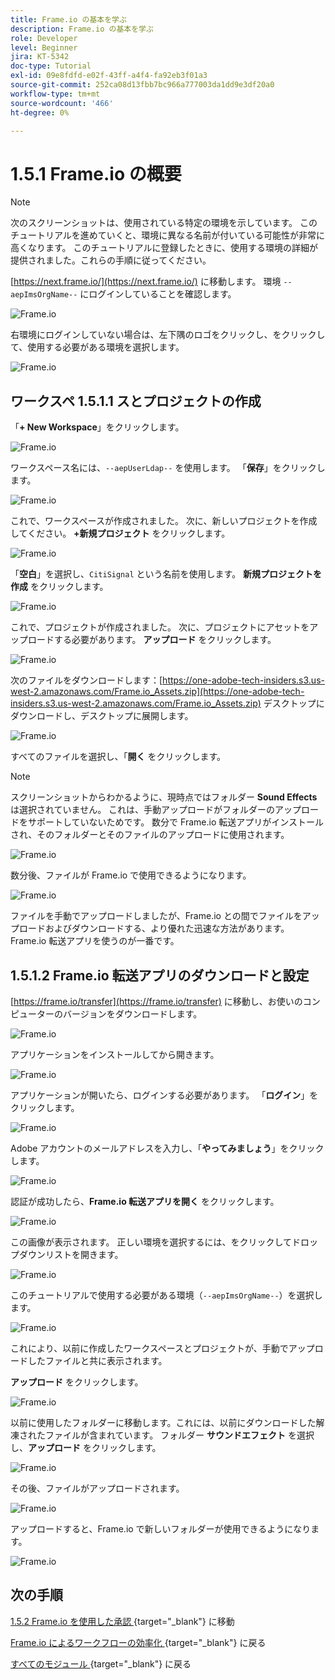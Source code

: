 ```yaml
---
title: Frame.io の基本を学ぶ
description: Frame.io の基本を学ぶ
role: Developer
level: Beginner
jira: KT-5342
doc-type: Tutorial
exl-id: 09e8fdfd-e02f-43ff-a4f4-fa92eb3f01a3
source-git-commit: 252ca08d13fbb7bc966a777003da1dd9e3df20a0
workflow-type: tm+mt
source-wordcount: '466'
ht-degree: 0%

---
```


# 1.5.1 Frame.io の概要

>[!NOTE]
>
> 次のスクリーンショットは、使用されている特定の環境を示しています。 このチュートリアルを進めていくと、環境に異なる名前が付いている可能性が非常に高くなります。 このチュートリアルに登録したときに、使用する環境の詳細が提供されました。これらの手順に従ってください。

[https://next.frame.io/](https://next.frame.io/) に移動します。 環境 `--aepImsOrgName--` にログインしていることを確認します。

![Frame.io](./images/frameio1.png)

右環境にログインしていない場合は、左下隅のロゴをクリックし、をクリックして、使用する必要がある環境を選択します。

![Frame.io](./images/frameio2.png)

## ワークスペ 1.5.1.1 スとプロジェクトの作成

「**+ New Workspace**」をクリックします。

![Frame.io](./images/frameio3.png)

ワークスペース名には、`--aepUserLdap--` を使用します。 「**保存**」をクリックします。

![Frame.io](./images/frameio4.png)

これで、ワークスペースが作成されました。 次に、新しいプロジェクトを作成してください。 **+新規プロジェクト** をクリックします。

![Frame.io](./images/frameio5.png)

「**空白**」を選択し、`CitiSignal` という名前を使用します。 **新規プロジェクトを作成** をクリックします。

![Frame.io](./images/frameio6.png)

これで、プロジェクトが作成されました。 次に、プロジェクトにアセットをアップロードする必要があります。 **アップロード** をクリックします。

![Frame.io](./images/frameio7.png)

次のファイルをダウンロードします：[https://one-adobe-tech-insiders.s3.us-west-2.amazonaws.com/Frame.io_Assets.zip](https://one-adobe-tech-insiders.s3.us-west-2.amazonaws.com/Frame.io_Assets.zip) デスクトップにダウンロードし、デスクトップに展開します。

![Frame.io](./images/frameio8.png)

すべてのファイルを選択し、「**開く** をクリックします。

>[!NOTE]
>
>スクリーンショットからわかるように、現時点ではフォルダー **Sound Effects** は選択されていません。 これは、手動アップロードがフォルダーのアップロードをサポートしていないためです。 数分で Frame.io 転送アプリがインストールされ、そのフォルダーとそのファイルのアップロードに使用されます。

![Frame.io](./images/frameio9.png)

数分後、ファイルが Frame.io で使用できるようになります。

![Frame.io](./images/frameio10.png)

ファイルを手動でアップロードしましたが、Frame.io との間でファイルをアップロードおよびダウンロードする、より優れた迅速な方法があります。 Frame.io 転送アプリを使うのが一番です。

## 1.5.1.2 Frame.io 転送アプリのダウンロードと設定

[https://frame.io/transfer](https://frame.io/transfer) に移動し、お使いのコンピューターのバージョンをダウンロードします。

![Frame.io](./images/frameio11.png)

アプリケーションをインストールしてから開きます。

![Frame.io](./images/frameio12.png)

アプリケーションが開いたら、ログインする必要があります。 「**ログイン**」をクリックします。

![Frame.io](./images/frameio13.png)

Adobe アカウントのメールアドレスを入力し、「**やってみましょう**」をクリックします。

![Frame.io](./images/frameio14.png)

認証が成功したら、**Frame.io 転送アプリを開く** をクリックします。

![Frame.io](./images/frameio15.png)

この画像が表示されます。 正しい環境を選択するには、をクリックしてドロップダウンリストを開きます。

![Frame.io](./images/frameio16.png)

このチュートリアルで使用する必要がある環境（`--aepImsOrgName--`）を選択します。

![Frame.io](./images/frameio17.png)

これにより、以前に作成したワークスペースとプロジェクトが、手動でアップロードしたファイルと共に表示されます。

**アップロード** をクリックします。

![Frame.io](./images/frameio18.png)

以前に使用したフォルダーに移動します。これには、以前にダウンロードした解凍されたファイルが含まれています。 フォルダー **サウンドエフェクト** を選択し、**アップロード** をクリックします。

![Frame.io](./images/frameio19.png)

その後、ファイルがアップロードされます。

![Frame.io](./images/frameio20.png)

アップロードすると、Frame.io で新しいフォルダーが使用できるようになります。

![Frame.io](./images/frameio21.png)

## 次の手順

[1.5.2 Frame.io を使用した承認 ](./ex2.md){target="_blank"} に移動

[Frame.io によるワークフローの効率化 ](./frameio.md){target="_blank"} に戻る

[ すべてのモジュール ](./../../../overview.md){target="_blank"} に戻る
